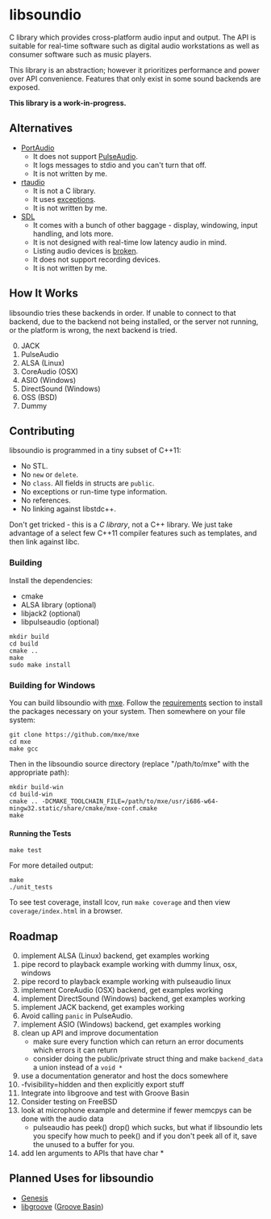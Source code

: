 # libsoundio

C library which provides cross-platform audio input and output. The API is
suitable for real-time software such as digital audio workstations as well
as consumer software such as music players.

This library is an abstraction; however it prioritizes performance and power
over API convenience. Features that only exist in some sound backends are
exposed.

**This library is a work-in-progress.**

## Alternatives

 * [PortAudio](http://www.portaudio.com/)
   - It does not support [PulseAudio](http://www.freedesktop.org/wiki/Software/PulseAudio/).
   - It logs messages to stdio and you can't turn that off.
   - It is not written by me.
 * [rtaudio](https://www.music.mcgill.ca/~gary/rtaudio/)
   - It is not a C library.
   - It uses [exceptions](http://stackoverflow.com/questions/1736146/why-is-exception-handling-bad).
   - It is not written by me.
 * [SDL](https://www.libsdl.org/)
   - It comes with a bunch of other baggage - display, windowing, input
     handling, and lots more.
   - It is not designed with real-time low latency audio in mind.
   - Listing audio devices is [broken](https://github.com/andrewrk/node-groove/issues/13).
   - It does not support recording devices.
   - It is not written by me.

## How It Works

libsoundio tries these backends in order. If unable to connect to that backend,
due to the backend not being installed, or the server not running, or the
platform is wrong, the next backend is tried.

 0. JACK
 0. PulseAudio
 0. ALSA (Linux)
 0. CoreAudio (OSX)
 0. ASIO (Windows)
 0. DirectSound (Windows)
 0. OSS (BSD)
 0. Dummy

## Contributing

libsoundio is programmed in a tiny subset of C++11:

 * No STL.
 * No `new` or `delete`.
 * No `class`. All fields in structs are `public`.
 * No exceptions or run-time type information.
 * No references.
 * No linking against libstdc++.

Don't get tricked - this is a *C library*, not a C++ library. We just take
advantage of a select few C++11 compiler features such as templates, and then
link against libc.

### Building

Install the dependencies:

 * cmake
 * ALSA library (optional)
 * libjack2 (optional)
 * libpulseaudio (optional)

```
mkdir build
cd build
cmake ..
make
sudo make install
```

### Building for Windows

You can build libsoundio with [mxe](http://mxe.cc/). Follow the
[requirements](http://mxe.cc/#requirements) section to install the
packages necessary on your system. Then somewhere on your file system:

```
git clone https://github.com/mxe/mxe
cd mxe
make gcc
```

Then in the libsoundio source directory (replace "/path/to/mxe" with the
appropriate path):

```
mkdir build-win
cd build-win
cmake .. -DCMAKE_TOOLCHAIN_FILE=/path/to/mxe/usr/i686-w64-mingw32.static/share/cmake/mxe-conf.cmake
make
```

#### Running the Tests

```
make test
```

For more detailed output:

```
make
./unit_tests
```

To see test coverage, install lcov, run `make coverage` and then
view `coverage/index.html` in a browser.

## Roadmap

 0. implement ALSA (Linux) backend, get examples working
 0. pipe record to playback example working with dummy linux, osx, windows
 0. pipe record to playback example working with pulseaudio linux
 0. implement CoreAudio (OSX) backend, get examples working
 0. implement DirectSound (Windows) backend, get examples working
 0. implement JACK backend, get examples working
 0. Avoid calling `panic` in PulseAudio.
 0. implement ASIO (Windows) backend, get examples working
 0. clean up API and improve documentation
    - make sure every function which can return an error documents which errors
      it can return
    - consider doing the public/private struct thing and make `backend_data` a
      union instead of a `void *`
 0. use a documentation generator and host the docs somewhere
 0. -fvisibility=hidden and then explicitly export stuff
 0. Integrate into libgroove and test with Groove Basin
 0. Consider testing on FreeBSD
 0. look at microphone example and determine if fewer memcpys can be done
    with the audio data
    - pulseaudio has peek() drop() which sucks, but what if libsoundio lets you
      specify how much to peek() and if you don't peek all of it, save the
      unused to a buffer for you.
 0. add len arguments to APIs that have char *

## Planned Uses for libsoundio

 * [Genesis](https://github.com/andrewrk/genesis)
 * [libgroove](https://github.com/andrewrk/libgroove) ([Groove Basin](https://github.com/andrewrk/groovebasin))
